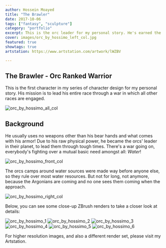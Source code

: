 ```yaml
---
author: Hossein Moayed
title: "The Brawler"
date: 2017-10-06
tags: ["fantasy", "sculpture"]
category: "portfolio"
excerpt: This is the orc leader for my personal story. He's earned the name for a reason!
cover: images/orc_by_hossimo_left_col.jpg
featured: true
showtags: true
artstation: https://www.artstation.com/artwork/lWZBV

---
```



## The Brawler - Orc Ranked Warrior

This is the first character in my series of character design for my personal story. His mission is to lead his entire race through a war in which all other races are engaged.
  

<img src="/images/orc_by_hossimo_all_col.jpg" alt="orc_by_hossimo_all_col" class="responsive">
  

## Background
  

He usually uses no weapons other than his bear hands and what comes with his armor! Due to his raw physical power, he became the orcs' leader in their planet, to lead them through tough times.
There's a war going on, everybody's fighting over a mutual basic need amongst all: *Water*!

<img src="/images/orc_by_hossimo_front_col.jpg" alt="orc_by_hossimo_front_col" class="responsive">

The orcs camps around water sources were made way before anyone else, so they rule over most water resources. But not for long, not anymore, because the Argonians are coming and no one sees them coming when the approach.

<img src="/images/orc_by_hossimo_right_col.jpg" alt="orc_by_hossimo_right_col" class="responsive">


  Below, you can see some close-up ZBrush renders to take a closer look at details:

<img src="/images/orc_by_hossimo_1.jpg" alt="orc_by_hossimo_1" class="responsive">
<img src="/images/orc_by_hossimo_2.jpg" alt="orc_by_hossimo_2" class="responsive">
<img src="/images/orc_by_hossimo_3.jpg" alt="orc_by_hossimo_3" class="responsive">
<img src="/images/orc_by_hossimo_4.jpg" alt="orc_by_hossimo_4" class="responsive">
<img src="/images/orc_by_hossimo_5.jpg" alt="orc_by_hossimo_5" class="responsive">
<img src="/images/orc_by_hossimo_6.jpg" alt="orc_by_hossimo_6" class="responsive">


For higher resolution images, and also a different render set, please visit my Artstation.